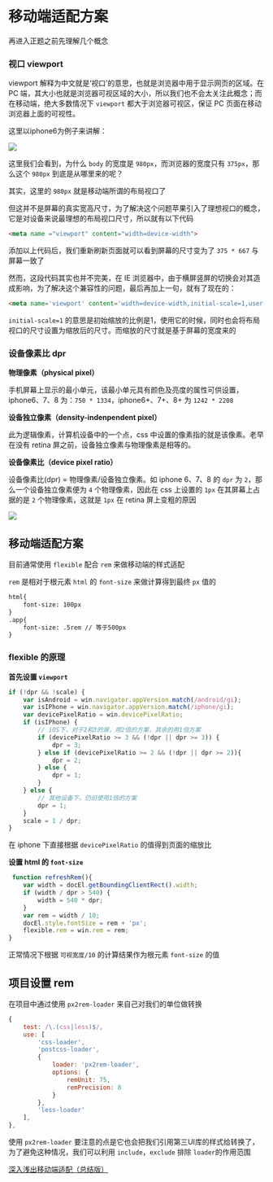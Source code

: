 # 移动端适配方案

再进入正题之前先理解几个概念

### 视口 viewport

viewport 解释为中文就是‘视口’的意思，也就是浏览器中用于显示网页的区域。在 PC 端，其大小也就是浏览器可视区域的大小，所以我们也不会太关注此概念；而在移动端，绝大多数情况下 `viewport` 都大于浏览器可视区，保证 PC 页面在移动浏览器上面的可视性。

这里以iphone6为例子来讲解：

![](https://images2018.cnblogs.com/blog/1122916/201803/1122916-20180322181204968-1659044228.png)

这里我们会看到，为什么 `body` 的宽度是 `980px`，而浏览器的宽度只有 `375px`，那么这个 `980px` 到底是从哪里来的呢？

其实，这里的 `980px` 就是移动端所谓的布局视口了

但这并不是屏幕的真实宽高尺寸，为了解决这个问题苹果引入了理想视口的概念，它是对设备来说最理想的布局视口尺寸，所以就有以下代码

```html
<meta name ="viewport" content="width=device-width">
```

添加以上代码后，我们重新刷新页面就可以看到屏幕的尺寸变为了 `375 * 667` 与屏幕一致了

然而，这段代码其实也并不完美，在 IE 浏览器中，由于横屏竖屏的切换会对其造成影响，为了解决这个兼容性的问题，最后再加上一句，就有了现在的：

```html
<meta name='viewport' content='width=device-width,initial-scale=1,user-scale=no' />
```

`initial-scale=1` 的意思是初始缩放的比例是1，使用它的时候，同时也会将布局视口的尺寸设置为缩放后的尺寸。而缩放的尺寸就是基于屏幕的宽度来的

### 设备像素比 dpr

**物理像素（physical pixel）**

手机屏幕上显示的最小单元，该最小单元具有颜色及亮度的属性可供设置，iphone6、7、8 为：`750 * 1334`，iphone6+、7+、8+ 为 `1242 * 2208`

**设备独立像素（density-indenpendent pixel）**

此为逻辑像素，计算机设备中的一个点，css 中设置的像素指的就是该像素。老早在没有 retina 屏之前，设备独立像素与物理像素是相等的。

**设备像素比（device pixel ratio）**

设备像素比(dpr) = 物理像素/设备独立像素。如 iphone 6、7、8 的 `dpr` 为 `2`，那么一个设备独立像素便为 `4` 个物理像素，因此在 css 上设置的 `1px` 在其屏幕上占据的是 `2` 个物理像素，这就是 `1px` 在 retina 屏上变粗的原因

![](https://user-gold-cdn.xitu.io/2018/12/10/1679612a0e09ccb3?imageView2/0/w/1280/h/960/format/webp/ignore-error/1)

## 移动端适配方案

目前通常使用 `flexible` 配合 `rem` 来做移动端的样式适配

`rem` 是相对于根元素 `html` 的 `font-size` 来做计算得到最终 `px` 值的

```html
html{
    font-size: 100px
}
.app{
    font-size: .5rem // 等于500px
}
```

### flexible 的原理

**首先设置 `viewport`**

```js
if (!dpr && !scale) {
    var isAndroid = win.navigator.appVersion.match(/android/gi);
    var isIPhone = win.navigator.appVersion.match(/iphone/gi);
    var devicePixelRatio = win.devicePixelRatio;
    if (isIPhone) {
        // iOS下，对于2和3的屏，用2倍的方案，其余的用1倍方案
        if (devicePixelRatio >= 3 && (!dpr || dpr >= 3)) {
            dpr = 3;
        } else if (devicePixelRatio >= 2 && (!dpr || dpr >= 2)){
            dpr = 2;
        } else {
            dpr = 1;
        }
    } else {
        // 其他设备下，仍旧使用1倍的方案
        dpr = 1;
    }
    scale = 1 / dpr;
}
```

在 iphone 下直接根据 `devicePixelRatio` 的值得到页面的缩放比

**设置 html 的 `font-size`**

```js
 function refreshRem(){
    var width = docEl.getBoundingClientRect().width;
    if (width / dpr > 540) {
        width = 540 * dpr;
    }
    var rem = width / 10;
    docEl.style.fontSize = rem + 'px';
    flexible.rem = win.rem = rem;
}
```

正常情况下根据 `可视宽度/10` 的计算结果作为根元素 `font-size` 的值

## 项目设置 rem

在项目中通过使用 `px2rem-loader` 来自己对我们的单位做转换

```js
{
    test: /\.(css|less)$/,
    use: [
        'css-loader',
        'postcss-loader',
        {
            loader: 'px2rem-loader',
            options: {
                remUnit: 75,
                remPrecision: 8
            }
        },
        'less-loader'
    ],
},
```

使用 `px2rem-loader` 要注意的点是它也会把我们引用第三UI库的样式给转换了，为了避免这种情况，我们可以利用 `include`，`exclude` 排除 `loader`的作用范围

[深入浅出移动端适配（总结版）](https://juejin.im/post/5d87518f6fb9a06aed715ecf#heading-23)